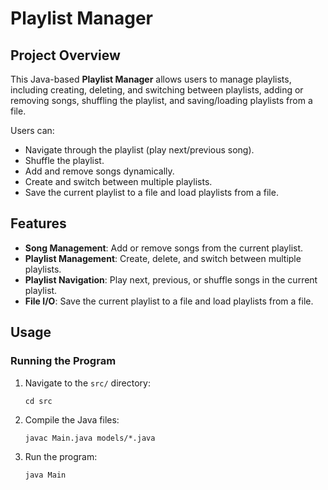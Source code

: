 # Playlist Manager

## Project Overview

This Java-based **Playlist Manager** allows users to manage playlists, including creating, deleting, and switching between playlists, adding or removing songs, shuffling the playlist, and saving/loading playlists from a file.

Users can:
- Navigate through the playlist (play next/previous song).
- Shuffle the playlist.
- Add and remove songs dynamically.
- Create and switch between multiple playlists.
- Save the current playlist to a file and load playlists from a file.

## Features
- **Song Management**: Add or remove songs from the current playlist.
- **Playlist Management**: Create, delete, and switch between multiple playlists.
- **Playlist Navigation**: Play next, previous, or shuffle songs in the current playlist.
- **File I/O**: Save the current playlist to a file and load playlists from a file.

## Usage

### Running the Program
1. Navigate to the `src/` directory:
   ```
   cd src
   ```
2. Compile the Java files:
   ```
   javac Main.java models/*.java
   ```
3. Run the program:
   ```
   java Main
   ```

   
